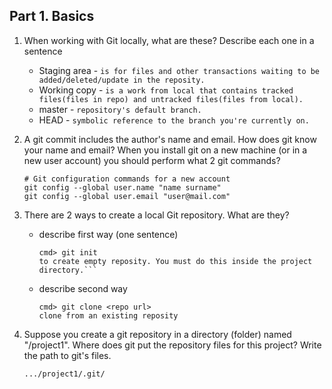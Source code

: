 ## Part 1. Basics

1. When working with Git locally, what are these?  Describe each one in a sentence
   * Staging area - ```is for files and other transactions waiting to be added/deleted/update in the reposity.```
   * Working copy - ```is a work from local that contains tracked files(files in repo) and untracked files(files from local).```
   * master - ```repository's default branch.```
   * HEAD - ```symbolic reference to the branch you're currently on.```

2. A git commit includes the author's name and email.  How does git know your name and email?  When you install git on a new machine (or in a new user account) you should perform what 2 git commands?
    ```
    # Git configuration commands for a new account
    git config --global user.name "name surname"
    git config --global user.email "user@mail.com"
    ```
3. There are 2 ways to create a local Git repository.  What are they?
    - describe first way (one sentence)
        ```
        cmd> git init 
        to create empty reposity. You must do this inside the project directory.```
    - describe second way
        ```
        cmd> git clone <repo url>
        clone from an existing reposity 
        ```

4. Suppose you create a git repository in a directory (folder) named "/project1". Where does git put the repository files for this project? Write the path to git's files.
    ```
    .../project1/.git/
    ```